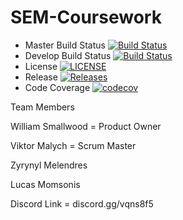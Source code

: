 # SEM-Coursework

- Master Build Status [![Build Status](https://travis-ci.org/Zynpai/SEM-Coursework.svg?branch=master)](https://travis-ci.org/Zynpai/SEM-Coursework)
- Develop Build Status [![Build Status](https://travis-ci.org/Zynpai/SEM-Coursework.svg?branch=develop)](https://travis-ci.org/Zynpai/SEM-Coursework)
- License [![LICENSE](https://img.shields.io/github/license/Zynpai/SEM-coursework.svg?style=flat-square)](https://github.com/Zynpai/SEM-Coursework/tree/master/LICENSE)
- Release [![Releases](https://img.shields.io/github/release/Zynpai/SEM-Coursework/all.svg?style=flat-square)](https://github.com/Zynpai/SEM-Courswork/releases)
- Code Coverage [![codecov](https://codecov.io/gh/VMalych/sem/branch/master/graph/badge.svg)](https://codecov.io/gh/Zynpai/SEM-Coursework)

Team Members

William Smallwood = Product Owner

Viktor Malych = Scrum Master

Zyrynyl Melendres

Lucas Momsonis

Discord Link = discord.gg/vqns8f5
